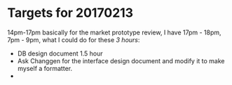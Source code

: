 # Targets for 20170213
14pm-17pm basically for the market prototype review,
I have 17pm - 18pm, 7pm - 9pm, what I could do for these *3 hours*:
 * DB design document 1.5 hour
 * Ask Changgen for the interface design document and modify it to make myself a formatter.
 * 
